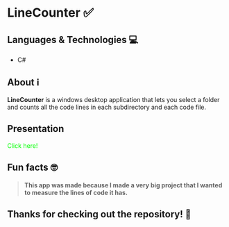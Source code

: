 # LineCounter ✅

## Languages & Technologies 💻
- C#

## About ℹ️
**LineCounter** is a windows desktop application that lets you select a folder and counts all the code lines in each subdirectory and each code file.

## Presentation

<a href="https://github.com/viktorgkw/LineCounter/tree/main/Presentation" style="text-decoration: none; color: lime;">Click here!</a>

## Fun facts 🤓
> #### This app was made because I made a very big project that I wanted to measure the lines of code it has.

## Thanks for checking out the repository! 💚
